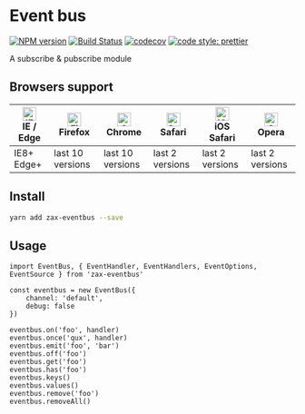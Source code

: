 # Event bus
[![NPM version](https://img.shields.io/npm/v/zax-eventbus.svg?style=flat)](https://www.npmjs.com/package/zax-eventbus)
[![Build Status](https://travis-ci.org/jsonchou/zax-eventbus.svg?branch=master)](https://travis-ci.org/jsonchou/zax-eventbus)
[![codecov](https://codecov.io/gh/jsonchou/zax-eventbus/branch/master/graph/badge.svg)](https://codecov.io/gh/jsonchou/zax-eventbus)
[![code style: prettier](https://img.shields.io/badge/code_style-prettier-ff69b4.svg?style=flat-square)](https://github.com/prettier/prettier)

A subscribe & pubscribe module

## Browsers support

| [<img src="https://raw.githubusercontent.com/alrra/browser-logos/master/src/edge/edge_48x48.png" alt="IE / Edge" width="24px" height="24px" />](http://godban.github.io/browsers-support-badges/)</br>IE / Edge | [<img src="https://raw.githubusercontent.com/alrra/browser-logos/master/src/firefox/firefox_48x48.png" alt="Firefox" width="24px" height="24px" />](http://godban.github.io/browsers-support-badges/)</br>Firefox | [<img src="https://raw.githubusercontent.com/alrra/browser-logos/master/src/chrome/chrome_48x48.png" alt="Chrome" width="24px" height="24px" />](http://godban.github.io/browsers-support-badges/)</br>Chrome | [<img src="https://raw.githubusercontent.com/alrra/browser-logos/master/src/safari/safari_48x48.png" alt="Safari" width="24px" height="24px" />](http://godban.github.io/browsers-support-badges/)</br>Safari | [<img src="https://raw.githubusercontent.com/alrra/browser-logos/master/src/safari-ios/safari-ios_48x48.png" alt="iOS Safari" width="24px" height="24px" />](http://godban.github.io/browsers-support-badges/)</br>iOS Safari | [<img src="https://raw.githubusercontent.com/alrra/browser-logos/master/src/opera/opera_48x48.png" alt="Opera" width="24px" height="24px" />](http://godban.github.io/browsers-support-badges/)</br>Opera |
| --------------------------------------------------------------------------------------------------------------------------------------------------------------------------------------------------------------- | ----------------------------------------------------------------------------------------------------------------------------------------------------------------------------------------------------------------- | ------------------------------------------------------------------------------------------------------------------------------------------------------------------------------------------------------------- | ------------------------------------------------------------------------------------------------------------------------------------------------------------------------------------------------------------- | ----------------------------------------------------------------------------------------------------------------------------------------------------------------------------------------------------------------------------- | --------------------------------------------------------------------------------------------------------------------------------------------------------------------------------------------------------- |
| IE8+ Edge+                                                                                                                                                                                                      | last 10 versions                                                                                                                                                                                                  | last 10 versions                                                                                                                                                                                              | last 2 versions                                                                                                                                                                                               | last 2 versions                                                                                                                                                                                                               | last 2 versions                                                                                                                                                                                           |

## Install

```bash
yarn add zax-eventbus --save
```

## Usage

```tsx
import EventBus, { EventHandler, EventHandlers, EventOptions, EventSource } from 'zax-eventbus'

const eventbus = new EventBus({
	channel: 'default',
	debug: false
})

eventbus.on('foo', handler)
eventbus.once('qux', handler)
eventbus.emit('foo', 'bar')
eventbus.off('foo')
eventbus.get('foo')
eventbus.has('foo')
eventbus.keys()
eventbus.values()
eventbus.remove('foo')
eventbus.removeAll()
```
